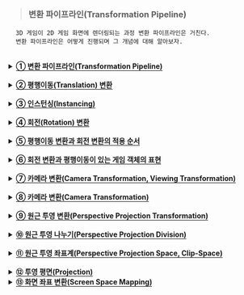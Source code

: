 > ### 변환 파이프라인(Transformation Pipeline)

```
  3D 게임이 2D 게임 화면에 렌더링되는 과정 변환 파이프라인은 거친다.
  변환 파이프라인은 어떻게 진행되며 그 개념에 대해 알아보자.
```

<br>

<details>
  <summary><span style="border-bottom:0.05em solid"><strong>① 변환 파이프라인(Transformation Pipeline)</strong></span></summary>
<br>
     다음 그림과 같은 변환 파이프라인은 3D로 표현된 모델 좌표계의 정점을 입력하면 컴퓨
터 화면에 그릴 수 있도록 2D 화면(픽셀) 좌표로 변환하는 함수(Function)라고 간주할 수 
있다. 
<br>
 <img src="https://user-images.githubusercontent.com/36596037/226642655-d443c756-468a-4856-a6ba-3c70cf480a83.png">
<br>
  변환 파이프라인은 순차적으로 실행되는 4개의 단계(월드 변환(World Transform), 카메
라 변환(Camera Transform), 투영 변환(Projection Transform), 화면 변환(Screen 
Transform))로 구성된다. 4개의 단계 각각을 다음과 같은 함수로 표현할 수 있다.
<pre>
<code>
CVertex WorldTransform(CVertex vtxModel, CObject *pObject);
CVertex CameraTransform(CVertex vtxWorld);
CVertex ProjectionTransform(CVertex vtxCamera);
CVertex ScreenTransform(CVertex vtxProject);
</code>
</pre>
<br>
  함수 WorldTransform()은 모델 좌표계의 정점과 게임 객체를 입력으로 받아 모델 좌표
계의 정점 좌표를 월드 좌표계로 변환한다. 함수 CameraTransform()은 월드 좌표계의 
점을 카메라 좌표계로 변환한다. 카메라 좌표계는 플레이어의 눈(카메라)으로 게임 세상을 
바라볼 때 카메라의 위치와 방향을 기준으로 표현하는 좌표계이다. 현재는 이러한 카메라 
변환을 위하여 가상적인 카메라 객체가 있다고 가정하자. 함수 ProjectionTransform()은 
카메라 좌표계의 점을 투영 좌표계로 변환한다. 투영 좌표계는 카메라의 시야각(FOV: 
Field Of View)과 화면의 종횡비(가로와 세로 길이의 비율)에 따라 보정을 하기 위한 좌표
계이다. 함수 ScreenTransform()은 투영 좌표계의 점을 화면 좌표계로 변환한다. 
  <br>
  간단한 렌더링 과정을 함수로 표현하기 위하여 다음과 같은 자료구조를 사용한다. CVertex 클래스는 정점 또는 3차원 좌표를 표현하고, CPolygon 클래스는 하나의 다각형
을 표현하고, CMesh 클래스는 메쉬(모델)를 표현하고, CObject 클래스는 게임 객체를 표
현한다.
<pre>
<code>
class CVertex
{
  float x; 
  float y; 
  float z;
};
class CPolygon
{
  UINT nVertices;
  CVertex *pVertices;
};
class CMesh
{
  UINT nFaces;
  CPolygon *pFaces;
};
class CObject
{
  CMesh *pMesh;
  ...
}
</code>
</pre>
<br>
  
변환 파이프라인은 다음과 같은 함수 Transform()으로 표현할 수 있다. 이 함수는 렌더
링을 할 게임 객체와 모델 좌표계의 한 정점을 입력으로 받아 화면 좌표계의 픽셀 좌표를 
반환한다

<pre>
<code>
CVertex Transform(CVertex vtxModel, CObject *pObject) 
{
  CVertex vtxWorld = WorldTransform(vtxModel, pObject);
  CVertex vtxCamera = CameraTransform(vtxWorld);
  CVertex vtxProject = ProjectionTransform(vtxCamera);
  CVertex vtxScreen = ScreenTransform(vtxProject);
  return(vtxScreen);
}
</code>
</pre>
<br>

  렌더링은 게임 세상의 모든 게임 객체들을 그리는 것이라고 할 수 있으므로 렌더링을 다
음과 같은 함수 RenderObjects()로 표현할 수 있다. 함수 Draw()는 게임 객체의 메쉬를 
구성하는 모든 다각형에 대하여 다각형의 정점들을 픽셀 좌표로 변환하고 와인딩 순서대로 
선분으로 이어서 그리는 함수이다. Draw2DLine()는 화면의 두 픽셀을 하나의 선분으로 그
리는 함수이며 윈도우 API에서 LineTo(...)와 MoveTo(...)를 사용하여 작성할 수 있다. 
 <pre>
<code>
int gnObjects; //게임 객체의 개수
CObject *gpObjects; //게임 객체들의 배열
CCamera *gpCamera; //카메라 객체
void RenderObjects() 
{ 
  for (int i = 0; i < gnObjects; i++) Draw(&gpObjects[i]);
} 
void Draw(CObject *pObject) 
{ 
  CVertex vtxPrevious;
  for (int i = 0; i < pObject->pMesh->nFaces; i++) 
  { 
    CPolygon *pPolygon = &pObject->pMesh->pFaces[i]; 
    for (int j = 0; j < pPolygon->nVertices; j++) 
    { 
      CVertex v = Transform(pPolygon->pVertices[j], pObject);
      if (j != 0) Draw2DLine(vtxPrevious.x, vtxPrevious.y, v.x, v.y);
      vtxPrevious = v;
    }
  }
} 
void Draw2DLine(float x0, float y0, float x, float y)
{
  HDC hDC = GetDC(...);
  ::MoveToEx(hDC, (long)x0, (long)y0, NULL);
  ::LineTo(hDC, (long)x, (long)y);
  ::ReleaseDC(...);
}
</code>
</pre>
<br>
  
</details>
<br>

<details>
  <summary><span style="border-bottom:0.05em solid"><strong>② 평행이동(Translation) 변환</strong></span></summary>
<br>
     직교 좌표계에서 평행이동 변환은 점을 좌표축에 평행하게 이동하는 변환이다. 3차원 직
교 좌표계의 점 (x, y, z)를 x축으로 a 만큼, y축으로 b 만큼, z축으로 c 만큼 평행이동한 
점은 (x+a, y+b, z+c) 가 된다. 3차원 직교 좌표계의 평행이동 변환 T는 다음과 같이 표현
할 수 있다.
<pre>
<code>
T: (x, y, z) → (x+a, y+b, z+c)
</code>
</pre>
<br>

  모델 좌표계의 원점과 월드 좌표계의 원점이 같고 두 좌표계의 좌표축의 방향이 같다고 
가정하자(실제로 두 원점이 같지 않아도 상관없다). 월드 좌표계는 게임 객체의 위치와 방
향을 표현하기 위하여 사용하는데 게임 객체의 회전이 없다고 가정하면, 월드 좌표는 게임 
객체의 위치만을 표현하는 것이고, 모델 좌표계의 점 (x, y, z)는 월드 좌표계에서도 (x, y, 
z)가 된다. 게임 객체의 위치는 게임 객체(모델)의 중심이 월드 좌표계의 어떤 점에 대응되
는 가를 표현하는 것이다. 특별한 이유가 없다면 모델의 중심 즉, 모델 좌표계의 원점은 
(0, 0, 0)이라고 가정할 수 있다. 월드 좌표계의 원점도 (0, 0, 0)이라고 가정하자.
<br>
  월드 좌표계에서 게임 객체의 위치가 (a, b, c)이라고 가정하자. 점 (a, b, c)는 월드 좌
표계의 원점 (0, 0, 0)을 x축으로 a 만큼, y축으로 b 만큼, z축으로 c 만큼 평행이동한 결
과와 같다. 그러면 모델 좌표계의 원점 (0, 0, 0)도 같은 평행이동을 하게 된다. 모델의 모
든 정점들에 대하여 같은 평행이동을 적용하면 월드 좌표계로 표현된 정점들을 구할 수 있
다. 
  <br>
  정리하면, 게임 객체의 위치가 (a, b, c)일 때 모델의 모든 정점들에 대하여 (a, b, c) 만
큼의 평행이동을 적용하여 월드 좌표계의 모델 좌표를 얻을 수 있다는 것이다. 즉, 월드 
좌표계로 표현된 게임 객체의 위치가 모델 좌표계의 원점이 이동한 위치가 되며, 그리고 
게임 객체의 위치가 모델의 각 정점들에 대한 평행이동의 양을 의미한다. 
<br>
  
다음 그림은 게임 객체의 위치가 (1, 3, 3)일 때 평행이동 변환에 의해 모델 좌표계의 원
점이 월드 좌표계 (1, 3, 3)이 되고, 모델 좌표계의 (2, -2, -2)가 월드 좌표계 (3, 1, 1)이 
되는 것을 보이고 있다.
<br>
   <img src="https://user-images.githubusercontent.com/36596037/226646900-e773c262-8160-4207-9866-ee9696c8acbe.png">
<br>
</details>
<br>
  
<details>
  <summary><span style="border-bottom:0.05em solid"><strong>③ 인스턴싱(Instancing)</strong></span></summary>
<br>
    직여러 게임 객체들이 같은 외관(겉모양)을 가지면 각 게임 객체가 모델을 따로 가질 필요
가 없이 하나의 모델을 서로 공유하면 된다. 모델의 정보는 렌더링 과정에서 바뀌지 않음
에 유의하라. 이렇게 같은 외관을 갖는 게임 객체들이 하나의 모델을 공유하게 표현하고 
렌더링하는 것을 인스턴싱이라고 한다.
<br>

  평행이동 변환만을 고려할 때 인스턴싱을 위해 게임 객체를 C++ 프로그래밍 언어로 다
음과 같이 표현할 수 있다. 렌더링을 위하여 게임 객체가 필수적으로 가져야 하는 정보는 
위치(월드 좌표계)와 메쉬(모델)에 대한 포인터이다. xPosition, yPosition, zPosition는 게
임 객체의 위치가 원점에서 x-축, y-축, z-축 방향으로의 평행이동할 양을 나타내고, pMesh는 게임 객체의 외관을 나타내는 메쉬에 대한 포인터이다. 
<pre>
<code>
class CObject
{
  public:
    CMesh *pMesh;
    float xPosition;
    float yPosition;
    float zPosition;
};
</code>
</pre>
<br>
  <img src="https://user-images.githubusercontent.com/36596037/226647461-23725114-605b-473c-bc35-98e44b6f8b25.png">
<br>
  평행이동 변환만을 고려할 때 변환 파이프라인의 함수 WorldTransform()은 다음과 같
이 표현할 수 있다.
  <br>
  <pre>
<code>
CVertex WorldTransform(CVertex vtxModel, CObject *pObject) 
{
  CVertex vtxWorld;
  vtxWorld.x = vtxModel.x + pObject->xPosition;
  vtxWorld.y = vtxModel.y + pObject->yPosition;
  vtxWorld.z = vtxModel.z + pObject->zPosition; 
  return(vtxWorld);
}
</code>
</pre>
<br>
</details>
<br>
  
<details>
  <summary><span style="border-bottom:0.05em solid"><strong>④ 회전(Rotation) 변환</strong></span></summary>
<br>
다음 그림은 2차원 평면에서 원점을 중심으로 점 (x1, y1)을 θ만큼 반시계방향으로 회전
한 결과가 점 (x2, y2)임을 나타내고 있다. 점 (x2, y2)를 (x1, y1)과 로 표현해보자.
<br>
    <img src="https://user-images.githubusercontent.com/36596037/226649013-57f787a1-8f8f-4409-9aa2-3b8275fdfdd4.png">
<br>
  2차원 평면에서 반지름이 인 원주 위의 점 (x1, y1)는 다음과 같이 표현할 수 있다.
 <br>
  <img src="https://user-images.githubusercontent.com/36596037/226649020-e15c4bb5-b9fd-449f-8454-edf986cfd42a.png">
  <br>
점 (x2, y2)를 (x1, y1)과 θ로 표현하면 다음과 같다. 
 <br>
  <img src="https://user-images.githubusercontent.com/36596037/226649020-e15c4bb5-b9fd-449f-8454-edf986cfd42a.png">
<br>
   <img src="https://user-images.githubusercontent.com/36596037/226649021-0686dc1b-984b-4b24-9859-313b0301ef9b.png">
<br>
이것에 대한 증명은 다음 그림을 참고하라. 증명 과정을 이해할 필요는 없다. 또한 그 
결과를 외울 필요도 없다. 단지 “2차원 좌표계에서 어떤 점을 원점을 중심으로 회전을 할 
때 그 회전의 결과를 수학적으로 구할 수 있다”라는 정도만 기억하도록 하자

<br>
<img src="https://user-images.githubusercontent.com/36596037/226651321-b1e186dc-004e-474f-9ec0-224242c1a65a.png">
<br>
  이제 3차원 좌표계(왼손 좌표계)에서 z-축을 중심으로 회전하는 경우를 생각해보자. 위의 
그림에서 파란색 원은 z-축에 해당한다. 그리고 2차원 좌표계의 점 (x1, t1)과 (x2, y2)는 3
차원 좌표계의 점 (x1, y1, 0)과 (x2, y2, 0)이라고 생각할 수 있다. 3차원 좌표계(왼손 좌표계)
에서 z-축을 중심으로 회전하는 것은 2차원 좌표계의 원점을 중심으로 회전하는 것과 같다. 
  그리고 3차원 좌표계에서 임의의 점 (x1, y1, z)를 z-축을 중심으로 회전하면 (x2, y2, z)가 된다. 
  왜냐하면 z-축을 중심으로 회전하면 z-좌표는 변하지 않기 때문이다.
 3차원 좌표계(왼손 좌표계)에서 점 (x1, y1, z)를 z-축을 중심으로 θ만큼 회전한 결과 (x2, y2, z)는 다음과 같이 표현할 수 있다.
<br>
  <img src="https://user-images.githubusercontent.com/36596037/226651418-d581646b-a4fe-47ed-9584-3536ff66dd58.png">
<br>
  3차원 좌표계에서 좌표축을 중심으로 회전할 때 회전의 방향은 회전축의 +방향의 점에
서 원점을 바라볼 때를 기준으로 한다. 시계방향의 회전을 양(+)의 회전, 그리고 반시계방
향의 회전을 음(-)의 회전 방향으로 정한다. 그러면 2차원 좌표계에서 원점을 중심으로 반
시계방향으로 회전하는 것을 양(+)의 회전으로 표현하는 것과 회전의 방향이 일치하게 된
다. 
<br>
<br>
  이제 3차원 좌표계(왼손 좌표계)에서 x-축을 중심으로 회전하는 경우를 생각해보자. 위
의 그림에서 파란색 원을 x-축이라고 가정하면 빨간색 x는 y-축에 해당하고, 초록색 y는 
z-축에 해당한다(다음 그림 참조). 3차원 좌표계의 점 (x, y1, z1)과 (x, y2, z2)는 2차원 좌표
계의 점 (y1, z1)과 (y2, z2)에 대응된다.
<br>
  <img src="https://user-images.githubusercontent.com/36596037/226652112-b49ac4d9-9578-45bb-be09-57e680195448.png">
<br>
   3차원 좌표계(왼손 좌표계)에서 점 (x, y1, z1)를 x-축을 중심으로 θ만큼 회전하면 x-좌표
는 변하지 않기 때문에 회전의 결과 (x, y2, z2)는 다음과 같이 표현할 수 있다.
<br>
  <img src="https://user-images.githubusercontent.com/36596037/226652116-9d3e86c3-6248-47dc-a0ee-3e99d5b9d407.png">
<br>
  같은 방법으로 3차원 좌표계(왼손 좌표계)에서 점 (x1, y, z1)를 y-축을 중심으로 θ만큼 
회전하면 y-좌표는 변하지 않기 때문에 회전의 결과 (x2, y, z2)는 다음과 같이 표현할 수 
있다. 
<br>
  <img src="https://user-images.githubusercontent.com/36596037/226652120-cc6c9e98-ac55-40a0-a3c0-d21ff00317f6.png">
<br>
  정리하면, 3차원 좌표계(왼손 좌표계)에서 점(x1, y1, z1)를 어떤 좌표축을 중심으로 θ만
큼 회전하면 좌표축에 해당하는 좌표는 바뀌지 않으며, 나머지 좌표를 2차원 좌표계에서 
원점을 중심으로 회전하는 방법으로 회전의 결과를 구하는 것과 같다는 것이다. 즉, 3차원 
좌표계(왼손 좌표계)에서 좌표축을 중심으로 회전하는 것은 2차원 좌표계에서 원점을 중심
으로 회전하는 것과 같다.
<br>
</details>
<br>
  
  <details>
  <summary><span style="border-bottom:0.05em solid"><strong>⑤ 평행이동 변환과 회전 변환의 적용 순서</strong></span></summary>
<br>
 회전 변환은 기본적으로 좌표계의 원점 또는 원점을 지나는 좌표축을 기준으로 하는 것
으로 가정한다. 평행이동 변환과 회전 변환이 같이 적용될 때 변환을 하는 순서가 중요하
다. 평행이동 변환을 먼저 하고 회전 변환을 나중에 하는 결과와 회전 변환을 먼저 하고 
평행이동 변환을 나중에 하는 결과는 다르다. 
<br>
<br>
다음 그림은 직육면체를 y-축 방향으로 2만큼 평행이동하는 변환과 z-축을 중심으로 
45° 회전하는 변환을 같이 적용할 때 변환의 적용 순서에 따라 변환의 최종 결과가 다르다
는 것을 보여준다. 왼쪽 그림은 직육면체를 y-축 방향으로 2만큼 평행이동을 먼저하고 그 
결과를 z-축을 중심으로 45° 회전하는 것을 나타낸다. 오른쪽 그림은 직육면체를 먼저 z축을 중심으로 45° 회전하고 그 결과를 y-축 방향으로 2만큼 평행이동하는 것을 나타낸다. 즉, 평행이동 변환과 회전 변환이 같이 적용될 때 변환을 하는 순서가 중요함을 보이고 있
다. 왼쪽 그림에서 직육면체를 z-축을 중심으로 45° 회전할 때 회전의 중심이 객체(메쉬)의 
중심이 아니라 좌표계(월드 좌표계)의 원점을 지나는 z-축이다. 오른쪽 그림에서 직육면체
를 z-축을 중심으로 45° 회전할 때 회전의 중심이 객체(메쉬)의 중심이 좌표계(월드 좌표
계)의 원점을 지나는 z-축과 일치한다. 
<br>
<br>
    왼쪽 그림에서와 같이 평행이동을 먼저하고 회전을 나중에 하면 회전은 좌표계의 원점을 
기준으로 회전(공전)하게 된다. 오른쪽 그림에서와 같이 회전을 먼저하고 평행이동을 나중
에 하면 회전은 객체(메쉬)의 원점을 기준으로 회전(자전)하게 된다.
<br>
 <img src="https://user-images.githubusercontent.com/36596037/226653543-d4697d1f-e8f3-499a-9cca-d0a84c50025a.png">
<br>
일반적으로 특별한 상황이 아니면 모든 객체의 회전은 자전(객체의 중심을 기준으로 회
전)하는 것으로 가정한다.
<br>
 태양계에서 태양, 지구, 달은 자전을 하면서 공전을 한다. 달이 자전을 하면서 지구 주위
를 공전을 하고, 지구는 자전을 하면서 태양 주위를 공전을 한다. 태양, 지구, 달의 움직임
을 회전과 평행이동으로 표현할 수 있는가? 
<br>
</details>
<br>
  
  <details>
  <summary><span style="border-bottom:0.05em solid"><strong>⑥ 회전 변환과 평행이동이 있는 게임 객체의 표현</strong></span></summary>
<br>
 일반적으로 게임 객체는 평행이동과 회전을 모두 할 수 있다. 평행이동을 하면 게임 객
체의 위치가 변하고, 회전을 하면 게임 객체의 방향이 변한다. 게임 객체는 월드 좌표계에
서의 위치와 방향을 표현할 수 있어야 한다. 회전 변환과 평행이동 변환을 모두 할 수 있
는 게임 객체를 C++ 프로그래밍 언어로 다음과 같이 표현할 수 있다
<br>
  <pre>
<code>
class CObject
{
  public:
    CMesh *pMesh; 
    float xPosition;
    float yPosition;
    float zPosition;
    float xRotation;
    float yRotation;
    float zRotation;
};
</code>
</pre>
<br>
    <img src="https://user-images.githubusercontent.com/36596037/226654238-20c6a35c-52c4-4586-b31f-0b566749b3a7.png">
<br>
xRotation, yRotation, zRotation는 x-축, y-축, z-축을 중심으로 회전하는 양을 나타
낸다. x-축, y-축, z-축을 중심으로 회전하는 양을 피치(Pitch), 요(Yaw), 롤(Roll)이라고 
한다.
<br>
<pre>
<code>
CVertex WorldTransform(CVertex vtxModel, CObject *pObject)
{ 
  float fPitch = pObject->xRotation;
  float fYaw = pObject->yRotation;
  float fRoll = pObject->zRotation;
  CVertex vtxWorld = vtxModel, vtxRotated;

  if (fPitch) {
    vtxRotated.y = vtxWorld.y * cos(fPitch) - vtxWorld.z * sin(fPitch);
    vtxRotated.z = vtxWorld.y * sin(fPitch) + vtxWorld.z * cos(fPitch);
    vtxWorld = vtxRotated;
    }
 if (fYaw) {
    vtxRotated.x = vtxWorld.x * cos(fYaw) + vtxWorld.z * sin(fYaw);
    vtxRotated.z = -vtxWorld.x * sin(fYaw) + vtxWorld.z * cos(fYaw);
    vtxWorld = vtxRotated;
    }
 if (fRoll) {
    vtxRotated.x = vtxWorld.x * cos(fRoll) - vtxWorld.y * sin(fRoll);
    vtxRotated.y = vtxWorld.x * sin(fRoll) + vtxWorld.y * cos(fRoll);
    vtxWorld = vtxRotated;
    }
  vtxWorld.x += pObject->xPosition;
  vtxWorld.y += pObject->yPosition;
  vtxWorld.z += pObject->zPosition; 
  return(vtxWorld);
}
</code>
</pre>
<br>
  
</details>
<br>

  <details>
  <summary><span style="border-bottom:0.05em solid"><strong>⑦ 카메라 변환(Camera Transformation, Viewing Transformation)</strong></span></summary>
<br>
 ■ 가상 카메라(Virtual Camera)
<br>
  게임 세계를 렌더링하기 위해서는 게임 세계를 보기 위한 가상의 카메라(객체)가 필
요하다. 실세계에서 사람이 카메라 또는 눈을 통해 세상의 일부를 볼 수 있는 것처럼, 게임 플레이어는 이 가상 카메라를 통해 게임 세계의 일부를 볼 수 있다. 3차원 공간의 
게임 객체들은 가상 카메라의 2차원 평면으로 투영되고 이 투영된 2차원 평면의 장면
이 화면에 그려져야 한다. 그러므로 게임 플레이어가 현재 보고 있는 장면은 가상 카메
라에 나타나는 장면이다. 일반적으로 이 가상 카메라는 플레이어 캐릭터에 부착되어 있
다. 1인칭 게임의 경우 플레이어 캐릭터의 눈이 카메라에 해당한다. 카메라에 보이는 
게임 객체들만 화면에 최종적으로 그려지게 된다(앞으로 가상 카메라를 카메라로 표기
함). 
<br>
  카메라가 가져야 하는 일반적인 정보는 다음과 같다. 
  <ul>
    <li>카메라의 위치(Position) : 월드 좌표계에서 카메라가 어디에 있는 가를 표현</li>
    <li>카메라의 방향(Viewing Direction) : 월드 좌표계에서 카메라가 바라보는 방향(카메라의 회전)을 표현</li>
    <li>카메라의 화각(FOV(Field Of View)) : 카메라가 바라보는 시야 각도(범위)를 표현</li>
  </ul>
  
<img src="(https://user-images.githubusercontent.com/36596037/226655969-5f3023fd-fb30-4c4c-a13c-10c033e536dc.png">
<br>
<br>
 ■ 카메라 좌표계(View Space, Camera Space)
 <br>
3차원 게임에서 카메라가 이동을 하면 위치가 변하게 된다. 게임 세계에서 카메라가 
현재 어느 위치에 있는 가는 월드 좌표계로 표현되어야 한다. 카메라가 회전을 하면 카
메라가 바라보는 방향이 달라진다. 카메라가 바라보는 방향은 왼손 좌표계에서 z-축 방
향이다. 일반적으로 카메라의 회전은 카메라의 중심을 기준으로 이루어져야 한다(자전). 
카메라 좌표계는 카메라의 중심 위치(월드 좌표계)를 원점으로 하며 회전에 따라 달라
진 방향을 좌표축으로 표현되는 좌표계이다. 게임 세계를 카메라를 중심으로 한 상대적
인 좌표계로 표현하는 변환이 카메라 변환이다.
<br>
<img src="https://user-images.githubusercontent.com/36596037/226656793-368f9803-6164-4475-900f-94cb252d5def.png">
<br>
다음은 간단한 카메라를 표현하고 있다. (xPosition, yPosition, zPosition)는 월드 좌표
계에서 가상 카메라의 위치, 즉, 가상 카메라가 게임 세계의 어디에 위치하는 가를 나타낸
다. (xRotation, yRotation, zRotation)는 가상 카메라의 방향을 나타낸다.
<br>
<pre>
<code>
class CCamera
{
  public:
    float xPosition; //카메라의 위치(월드 좌표계) float yPosition;
    float zPosition;
    float xRotation; //카메라의 방향(회전 각도)
    float yRotation; 
    float zRotation; 
    float fovAngle; //카메라의 화각
}
</code>
</pre>
<br>
<br>
<br>
  
</details>
<br>
  
<details>
<summary><span style="border-bottom:0.05em solid"><strong>⑧ 카메라 변환(Camera Transformation)</strong></span></summary>
<br>
 ■ 가상 카메라(Virtual Camera)
<br>
  카메라를 이동하고 회전할 때 주의할 점은 카메라의 움직임과 화면상의 게임 객체의 움
직임은 방향이 서로 반대라는 것이다. 예를 들어, 카메라를 앞으로 움직이면, 화면상에서 
게임 세계가 전체적으로 카메라의 이동 방향과 반대로(카메라에 가까워지는 방향으로) 이동
하는 것처럼 보이게 된다. 이것은 카메라를 움직이지 않고 게임 세계의 게임 객체들을 카
메라 이동 방향과 반대 방향으로 이동하는 것과 화면상의 결과와 같다. 또한, 카메라를 왼
쪽으로 이동하면 화면상에서 게임 세계는 오른쪽으로 이동하게 된다. 카메라를 회전하는 
경우도 화면상에서 게임 세계는 반대 방향으로 회전을 한다
<br>
<br>
  카메라 변환은 월드 좌표계로 표현된 점을 카메라 좌표계로 변환하는 것이다. 카메라를 
회전하고 이동하기 전에, 카메라가 월드 좌표계의 원점에 위치하고, 카메라(객체) 지역 좌
표계의 x-축, y-축, z-축의 방향이 월드 좌표계의 x-축, y-축, z-축과 각각 일치한다고 가
정하자. 카메라를 y-축을 중심으로 시계 방향으로 90° 회전(자전)하였고, 평행이동에 의해 
카메라의 위치가 (4, 0, 2)가 되었다. 그리고 (8, 0, 3)의 위치에 게임 객체(직육면체)가 있
다. 다음 그림은 이 상황을 나타내고 있다. 이때 카메라는 직육면체의 오른쪽 부분을 보게
된다.
<br>
   <img src="https://user-images.githubusercontent.com/36596037/226656800-9c342423-cc8b-4558-944d-9932a9cd5c1a.png">
<br>
 위의 그림과 같은 위치와 방향을 가진 카메라에 대한 카메라 변환 과정을 생각해보자. 카메라 변환은 월드 좌표계로 표현된 점들의 좌표를 카메라의 중심과 방향을 사용하여 상
대적으로 표현하는 과정이다. 다르게 말하면 게임 세계가 월드 좌표계의 기준(월드 좌표계
의 원점과 축 방향)이 아니라 카메라를 기준으로 표현되어야 한다는 것이다(카메라가 게임 
세계를 표현하는 중심이다 또는 카메라가 세상의 중심이다). 월드 좌표계의 점을 카메라의 
위치와 방향에 따라 직접 변환하지 않고, 카메라가 원래 세상의 기준(월드 좌표계의 원점
과 축 방향)이 되도록 변환하도록 하자. “게임 객체 또는 카메라가 이동하고 회전을 하더
라도 월드 좌표계의 기준은 불변이다”라는 것에 주의하라. 
<br>
<br>
다음 그림은 카메라를 월드 좌표계의 원점으로 이동하는 변환을 월드 좌표계로 표현된 
정점에 대해서도 같게 적용한 것을 나타낸다. 카메라의 위치가 (4, 0, 2)이므로 카메라를 
월드 좌표계의 원점으로 이동하려면 x-축으로 –4, z-축으로 –2 만큼 평행이동을 한다. 게
임 객체(직육면체)의 위치 (8, 0, 3)에 같은 평행이동을 적용하면 위치가 (4, 0, 1)이 된다. (4, 0, 1)은 카메라의 위치를 기준으로 직육면체가 상대적으로 떨어져 있는 위치가 된다. 이제 카메라는 변하지 않는 월드 좌표계의 기준(원점)에 있게 되었다. 
<br>
<img src="https://user-images.githubusercontent.com/36596037/226656801-c87418bf-b235-4e85-8001-8bb7f9cf8d40.png">
<br>
카메라를 y-축을 중심으로 회전을 했기 때문에 위의 그림에서 카메라가 바라보는 방향
(z-축)은 월드 좌표계의 x-축이다. 카메라의 방향(z-축)을 변하지 않는 월드 좌표계의 z-축
과 일치시키도록 하자
<br>
<br>
  다음 그림은 카메라를 y-축을 중심으로 반시계 방향으로 90° 회전하고, 이 회전 변환을 
게임 객체(직육면체)의 위치 (4, 0, 1)에도 적용한 것을 나타내고 있다. 3차원 좌표계(왼손 
좌표계)에서 점 (4, 0, 1)을 y-축을 중심으로 -90° 회전한 결과는 다음과 같이 표현할 수 
있다(sin(-90) = -1, cos(-90) = 0)
<br>
  <img src="https://user-images.githubusercontent.com/36596037/226656806-eced6f64-875b-44e5-bf83-d09edcb16570.png">
<br>
  이제 월드 좌표계의 원점과 카메라 좌표계의 원점이 일치하고 좌표축의 방향도 서로 같
아졌다. 월드 좌표계에서 중심 좌표가 (8, 0, 3)인 게임 객체(직육면체)가 카메라 좌표계로 
변환되었고 그 중심 좌표는 (-1, 0, 4)가 된다는 것을 보여주고 있다. 이때 카메라는 직육
면체의 오른쪽 부분을 보게 되며, 카메라가 보는 이미지는 카메라 변환을 수행하기 전의 
카메라 위치에서 보는 이미지와 완벽히 같게 된다. 그러나 월드 좌표계로 표현된 점이 카
메라 좌표계로 표현되었다.
<br>
<br>
  카메라 변환은 다음과 같이 정리할 수 있다.
  <ol>
    <li>카메라를 월드 좌표계의 원점으로 옮기는 평행이동 변환을 월드 좌표계로 표현된 점들
에 적용한다. 카메라를 월드 좌표계의 원점으로 옮기는 평행이동 변환은 카메라를 카메
라의 위치로 이동한 평행이동 변환의 반대 방향으로 이동하는 것이다(월드 좌표계의 점
에서 카메라의 위치를 빼면 된다).</li>
    <li>카메라 좌표계의 축이 월드 좌표계의 축과 일치하도록 카메라를 회전하는 변환을 월드 
좌표계로 표현된 점들에 적용한다. 카메라 좌표계의 축이 월드 좌표계의 축과 일치하도
록 회전하는 변환은 카메라를 회전한 방향과 반대 방향으로 회전하는 것이다(회전 방향
이 반대인 회전은 회전 각도의 부호를 반대로 회전하는 것이다). </li>
  </ol>
<br>
<br>
다음은 카메라 변환을 하는 함수 CameraTransform()를 구현한 예이다.
<br>
<pre>
<code>
CVertex CameraTransform(CVertex vtxWorld)
{ 
  CVertex vtxCamera, vtxRotated;
  vtxCamera.x = vtxWorld.x - gpCamera->xPosition;
  vtxCamera.y = vtxWorld.y - gpCamera->yPosition;
  vtxCamera.z = vtxWorld.z – gpCamera->zPosition; 
 
  float fPitch = DegreeToRadian(-gpCamera->xRotation);
  float fYaw = DegreeToRadian(-gpCamera->yRotation);
  float fRoll = DegreeToRadian(-gpCamera->zRotation); 
  if (fPitch) {
    vtxRotated.y = vtxCamera.y * cos(fPitch) - vtxCamera.z * sin(fPitch);
    vtxRotated.z = vtxCamera.y * sin(fPitch) + vtxCamera.z * cos(fPitch);
    vtxCamera = vtxRotated;
    }
  if (fYaw) {
    vtxRotated.x = vtxCamera.x * cos(fYaw) + vtxCamera.z * sin(fYaw);
    vtxRotated.z = -vtxCamera.x * sin(fYaw) + vtxCamera.z * cos(fYaw);
    vtxCamera = vtxRotated;
    }
   if (fRoll) {
     vtxRotated.x = vtxCamera.x * cos(fRoll) - vtxCamera.y * sin(fRoll);
    vtxRotated.y = vtxCamera.x * sin(fRoll) + vtxCamera.y * cos(fRoll);
    vtxCamera = vtxRotated;
    }
  return(vtxCamera);
}
</code>
</pre>
<br>

</details>
<br>
 
<details>
  <summary><span style="border-bottom:0.05em solid"><strong>⑨ 원근 투영 변환(Perspective Projection Transformation)</strong></span></summary>
<br>
     모델 좌표계의 정점(3차원)이 카메라 변환까지의 과정을 거치면 여전히 3차원 카메라 좌
표가 된다. 이러한 3차원 점을 화면(2차원)에 그리려면 3차원 점(좌표)을 2차원 점(좌표)으
로 변환해야 한다. 이러한 변환의 가장 쉬운 예는 그림자이다. 다음 그림에서 벽면은 2차
원으로 가정할 수 있다. 3차원 물체(객체)들에 조명(빛)을 비추면 벽에 물체들의 그림자가 
그려진다. 이 그림자들은 원래 3차원인 물체들이 2차원으로 변환된 것이다. 이렇게 3차원 
점(좌표)을 2차원 점(좌표)으로 변환하는 과정을 투영(Projection)이라고 한다. 벽에 그려진 
그림자들을 보면 물체의 형태와 크기를 잘 반영하고 있다. 또한 동일한 물체가 조명에 가
까이 있을 때와 멀리 있을 때의 그림자 크기는 달라진다. 
<br>
<img src="https://user-images.githubusercontent.com/36596037/226663544-30a5f45a-4302-4586-bddd-7a107ab7c24f.png">
<br>
  카메라를 통하여 3차원 게임 객체들을 2차원 화면에 렌더링하는 것은 현실 세계에서 휴
대폰 카메라로 사진을 찍는 것과 유사하다. 현실 세계에서 사진을 찍는 과정도 투영의 과
정이 포함되어 있다. 실세계 물체들의 표면에서 반사된 빛이 카메라 렌즈를 통과하면 그 
빛을 2차원 필름 또는 센서에 기록하는 것이 사진을 찍는 것이다. 게임 세계의 카메라도 
현실 세계의 카메라와 유사하다. 게임 세계의 3차원 게임 객체들을 카메라의 화면에 투영
하는 것은 그림자가 그려지는 것과 유사하지만 그림자를 컬러(색상)로 그려야 하고 3차원 
세상을 느낄 수 있도록 그려야한다는 것이 다른 점이라 할 수 있다. 
<br>
<br>
  결국 3차원 게임 객체들을 2차원 화면에 렌더링하였을 때, 화면에 그려진 그림(사진)을 
보고 입체감 또는 거리감을 느낄 수 있도록 그려야 한다. 화가는 현실 세계를 보고 그림을 
그릴 때 원근법을 사용하여 원근감(Perspective)을 표현한다. 원근감이란 카메라에서 멀리 
떨어져 있는 객체는 작게 그려지고, 카메라에 가까운 객체는 크게 그려지는 것을 의미한
다. 또한 아주 멀리 떨어져 있는 객체는 카메라 중심선 근처로 몰려서 위치하게 된다(소멸
점: Vanishing point).
<br>
  <img src="https://user-images.githubusercontent.com/36596037/226663686-ede1002e-480a-42fa-a1b4-ae036cef02eb.png">
<br> 
</details>
<br>
  
<details>
  <summary><span style="border-bottom:0.05em solid"><strong>⑩ 원근 투영 나누기(Perspective Projection Division)</strong></span></summary>
<br>
     모델 좌표계의 임의의 한 정점이 카메라 변환을 거쳐서 3차원 좌표계의 점 (x, y, z)가 
되었다고 가정하자. 점 (x, y, z)는 카메라 좌표계로 표현된 것이다. 점 (x, y, z)의 z 값으
로 x, y, z를 모두 나누어 보자. 그러면 점 (x, y, z)는 (x/z, y/z, 1)이 된다. 이렇게 카메
라 좌표계로 표현된 점의 x, y, z 좌표를 z 값으로 나누는 것을 원근 투영 나누기라고 한
다. 원근 투영 나누기를 하면 모든 점의 z 좌표가 1이 된다. 모든 점의 z 좌표가 1이 되면 
좌표의 표현에서 1을 빼도 될 것이다. 그러면 3차원 좌표계의 점 (x, y, z)가 2차원 좌표계
의 점 (x/z, y/z)으로 변환된다. 원근 투영 나누기를 하는 것은 3차원 좌표계의 점을 2차
원 좌표계의 점으로 변환하는 것이다.
<br>
<br>
   카메라 좌표계에서 임의의 점 (x, y, z)에 대하여 생각을 해보자. 이 점이 카메라에 가깝
다면 z 좌표가 작고 카메라에서 멀다면 z 좌표가 클 것이다. 이 점에 대한 원근 투영의 결
과 (x/z, y/z)에서 z값이 크다면 x/z 또는 y/z는 작아지고, z값이 작다면 x/z 또는 y/z는 
커질 것이다. x 좌표와 y 좌표가 같은 두개의 점 (x0, y0, z0)와 (x0, y0, z1)에 대한 원근 
투영의 결과는 (x0/z0, y0/z0)와 (x0/z1, y0/z1)이다. 점 (x0, y0, z0)가 (x0, y0, z1) 보다 카메
라에 가까이 있다면 (z0 ≤ z1)이다. (z0 ≤ z1)이면 (x0/z0 ≥ x0/z1)이고 (y0/z0 ≥ y0/z1)이
다. 이것은 카메라에서 멀리 있는 객체가 가까이 있는 객체보다 더 작게 투영이 된다는 것
을 나타낸다. 3차원 좌표계의 점을 2차원 좌표계의 점으로 변환할 때 원근 투영 나누기를 
하면 원근법을 적용하는 것이다. 
<br>
</details>
<br>
  
<details>
  <summary><span style="border-bottom:0.05em solid"><strong>⑪ 원근 투영 좌표계(Perspective Projection Space, Clip-Space)</strong></span></summary>
<br>
     카메라의 시야각(FOV)은 카메라 좌표계의 z-축을 기준으로 왼쪽(-x 축 방향), 오른쪽(+x 
축 방향), 위쪽(+y 축 방향), 아래쪽(-y 축 방향)으로 볼 수 있는 각도이다. 카메라가 볼 수 
있는 영역은 다음의 그림과 같이 사각뿔 형태이다. 게임 세계의 게임 객체들이 이 사각뿔 
영역에 완전히 포함되거나 일부라도 포함되면 카메라에 보일 것이다. 카메라의 뒤쪽에 있
는 게임 객체들은 당연히 카메라에 보이지 않는다. 이때 카메라 좌표계에서 이 게임 객체
들의 z-좌표가 음수일 것이다
<br>
  <img src="https://user-images.githubusercontent.com/36596037/226664036-ad455815-4a60-4608-9f03-e0ee2b16ac54.png">
<br>
   카메라에 보이는 게임 세계의 게임 객체들은 카메라의 2차원 사각형 영역으로 원근 투영
될 것이다(실세계의 사진기 또는 디지털 카메라를 생각해보라). 이 사각형의 중심은 카메라
의 중심(카메라 좌표계의 원점)이 되고, 사각형의 오른쪽은 카메라 좌표계의 +(x-축)이 되
고, 사각형의 위쪽은 카메라 좌표계의 +(y-축)이 된다. 이 사각형은 투영 사각형
(Projection rectangle)이라고 한다. 
<br>
  <img src="https://user-images.githubusercontent.com/36596037/226664334-7350aa06-f940-4918-83e6-d285fec03023.png">
<br>
  다음 그림은 카메라의 투영 사각형으로 원근 투영되는 공간(사각뿔)의 오른쪽 삼각형에 
있는 점들은 투영 사각형의 오른쪽 선분으로 투영됨을 보여준다. 사각뿔의 위쪽 삼각형에 
있는 점들은 투영 사각형의 위쪽 선분으로 투영됨을 보여준다. 
<br>
  <img src="https://user-images.githubusercontent.com/36596037/226664096-f0727368-5d24-4e82-a46b-98ea867e7772.png">
<br>
  카메라의 시야각이 90°라고 가정해 보자. 시야각이 90°이면, 다음 왼쪽 그림과 같이 카메
라 좌표계의 z-축을 기준으로 왼쪽으로 45°, 그리고 오른쪽으로 45°의 영역을 볼 수 있다.
이 그림은 카메라가 볼 수 있는 영역을 +y 축에서 내려다보는 것을 나타낸다.
<br>
  <img src="https://user-images.githubusercontent.com/36596037/226664149-b6b014c6-b874-4779-980b-2cf395b6c049.png">
<br>
  시야각이 90°이면, 위의 오른쪽 그림과 같이 위쪽과 아래쪽으로 45°씩의 영역을 볼 수 
있다. 이 그림은 카메라가 볼 수 있는 영역을 +x 축에서 보는 것을 나타낸다.
<br>
<br>
  다음의 그림은 시야각이 90°일 때, +x 축에서 카메라가 볼 수 있는 영역의 일부를 나타
낸 것이다. 카메라의 투영 사각형으로 투영되는 사각뿔의 위쪽 삼각형에 있는 점 (0, y, z)
와 원점 (0, 0, 0)으로 구성되는 직각삼각형을 생각해 보자. 이 직각삼각형의 한 예각이 
45°이므로 이 직각삼각형은 직각이등변삼각형이고, 빗변이 아닌 두 변의 길이가 같다. 점 
(0, y, z)의 y와 z가 같다(y = z). 사각뿔의 위쪽 삼각형에 있는 점 (0, y, z)를 투영 사각
형으로 투영하면(원근 투영 나누기를 하면) 2차원 좌표 (0, 1)이 된다. 사각뿔의 위쪽 삼각
형에 있는 점 (x, y, z)를 투영 사각형으로 투영하면 2차원 좌표 (x/z, 1)이 된다. 즉, 사각
뿔의 위쪽 삼각형에 있는 점을 투영 사각형으로 투영하면 2차원 좌표의 y 좌표는 +1이 된
다. 사각뿔의 아래쪽 삼각형에 있는 점을 투영 사각형으로 투영하면 2차원 좌표의 y 좌표
는 -1이 된다. 사각뿔의 오른쪽 삼각형에 있는 점을 투영 사각형으로 투영하면 2차원 좌표
의 x 좌표는 +1이 되고, 사각뿔의 왼쪽 삼각형에 있는 점을 투영 사각형으로 투영하면 2차
원 좌표의 x 좌표는 –1이 된다.
<br>
  <img src="https://user-images.githubusercontent.com/36596037/226664180-2d10c3dc-28b1-4e05-be15-aa92706e07b6.png">
  <img src="https://user-images.githubusercontent.com/36596037/226664180-2d10c3dc-28b1-4e05-be15-aa92706e07b6.png">
<br>
  다음의 그림은 시야각이 90°인 카메라가 볼 수 있는 영역이 투영 사각형으로 투영될 때 
투영 사각형의 좌표를 표현한 것이다. 시야각이 90°인 카메라에 보일 수 있는 모든 점 (x, 
y, z)를 원근 투영을 하면 2차원 점 (x/z, y/z)이 되며 다음을 만족하며, 투영 사각형은 다
음 그림과 같이 정사각형(정규화된 투영 사각형)이 된다. 
<br>
  <img src="https://user-images.githubusercontent.com/36596037/226664231-abf534b6-87f0-4faf-b570-80ee9f06e433.png">
<br>
<br>
   카메라의 시야각이 90°일 때, 카메라에 보이는 3차원 점을 원근 투영을 하면 투영된 점
의 x 좌표와 y 좌표는 모두 –1 보다 크거나 같고 +1 보다 작거나 같은 값을 갖는다. 투영
된 점의 x 좌표와 y 좌표는 –1 보다 작거나 또는 +1 보다 크면, 이 점으로 투영된 3차원 
점은 카메라에 보이지 않는 점이다. 다음 그림의 투영 사각형을 NDC(Normalized Device 
Coordinates) 또는 클립 공간(Clip space)이라고 부르기도 한다
<br>
  <img src="https://user-images.githubusercontent.com/36596037/226664255-12922416-46f6-4ad2-acfd-aa7ec089794b.png">
<br>
<br>
    다음의 그림은 시야각이 90°인 카메라에 대하여 세 점(P1, P2, P3)이 원근 투영되는 상
황을 나타낸다. P1(-5, 0, 3), P2(0, -9, 7), P3(4, 5, 6)에 대하여 원근 투영 나누기를 하
면 P1(-1.666, 0.0), P2(0.0, -1.285), P3(0.666, 0.833)가 된다. P3(0.666, 0.833)의 x 좌
표와 y 좌표는 모두 –1 보다 크거나 같고 +1 보다 작거나 같은 값을 가지므로 카메라에 
보이는 점이다. P1(-1.666, 0.0)과 P2(0.0, -1.285)는 그렇지 않으므로 카메라에 보이지 않
는 점이다
<br>
  <img src="https://user-images.githubusercontent.com/36596037/226664277-6b93984d-3c93-4f38-8f9e-aea07fd07e35.png">
<br>
</details>
  
<br>
  
<details>
  <summary><span style="border-bottom:0.05em solid"><strong>⑫ 투영 평면(Projection)</strong></span></summary>
<br>
     시야각이 90°인 카메라에서 점 (x, y, z)를 원근 투영 나누기를 하면 (x/z, y/z, 1)이 되
므로 투영 사각형과 카메라 사이의 거리는 1이다. 게임 세계에 있는 모든 점들은 카메라에
서 거리가 1인이고 z-축에 수직인 평면으로 투영된다. 이 평면을 투영 평면이라고 한다. 투영 사각형은 이 평면에 위치한다
<br>
  <img src="https://user-images.githubusercontent.com/36596037/226664384-f7d42f88-ed09-4174-b71c-c09053220577.png">
<br>
  위의 그림은 시야각이 90°인 카메라에서 y 좌표가 2이고 z 좌표가 1, 2, 3, 4, ...인 점
들의 원근 투영의 결과를 보이고 있다. 투영 평면은 (z = 1)에 있다. z 좌표가 클수록 원근 
투영의 결과는 z-축에 점점 접근함을 보이고 있다(Vanishing point). 
<br>
<br>
  시야각이 90°인 카메라는 원근 투영의 결과로 투영 사각형이 다음과 같이 정규화가 되는 
장점이 있다. 
<br>
  <img src="https://user-images.githubusercontent.com/36596037/226668138-f0161849-1854-4934-8297-2fbe3e863f5f.png">
<br>
  이것은 원근 투영 나누기 연산을 한 후 정규화가 된 투영 사각형을 벗어나는 점은 카메라
에 보이지 않는 점이므로 그리지 않아도 된다고 빠르게 판단을 할 수 있다. 
<br>
<br>
  투영 평면과 카메라 사이의 거리를 d라고 하면, 시야각이 90°인 카메라에서 d는 1이다. 카메라의 시야각이 90°가 아닌 경우도 점 (x, y, z)를 원근 투영 나누기를 하면 (x/z, y/z, 
1)이 되므로 투영 사각형(투영 평면)과 카메라 사이의 거리 d는 1이다. 그러나 원근 투영 
나누기의 결과는 시야각이 90°인 카메라와 같이 정규화가 되지 않는다. 다음의 왼쪽 그림
에서 보라색 점선은 시야각이 90°보다 작은 경우의 카메라 공간이며 이 카메라에 노란색 
점은 보이지 않는다
<br>
  <img src="https://user-images.githubusercontent.com/36596037/226660608-cdcfde67-27d5-4de0-826c-fd8c1788bd4a.png">
<br>
  시야각이 90°보다 작은 경우 위의 오른쪽 그림과 같이 투영 사각형이 정규화가 되도록 
하려면 투영 사각형(투영 평면)을 z-축의 + 방향으로 이동하면 된다. 이때 투영 평면과 카
메라 사이의 거리 d는 1 보다 크다. 시야각이 90°보다 큰 경우에는 투영 사각형이 정규화
가 되도록 하려면 투영 사각형(투영 평면)을 z-축의 - 방향으로 이동하면 된다. 이때 투영 
평면과 카메라 사이의 거리 d는 1 보다 작다. 실세계 카메라에서 렌즈를 교체하는 것이 가
상 카메라에서 투영 사각형을 이동하는 하는 것과 유사하다. 가상 카메라는 렌즈를 교체할 
수 없으므로(렌즈의 교체를 수학적으로 처리하기 어려우므로) 우리가 사용하는 가상 카메라
의 시야각이 항상 90°라고 가정하자. 즉, 투영 평면과 카메라 사이의 거리 d는 항상 1이다. 시야각이 90°가 아닌 카메라를 시야각이 90°인 카메라라고 가정한다. 
<br>
   <img src="https://user-images.githubusercontent.com/36596037/226660608-cdcfde67-27d5-4de0-826c-fd8c1788bd4a.png">
<br>
  위의 그림에서 노란색 점은 시야각이 90°보다 작은 카메라에는 보이지 않지만 시야각이 
90°인 카메라에는 보인다. 우리는 게임 세계를 시야각이 90°인 카메라를 사용하여 렌더링
할 것이므로 이 노란색 점이 시야각이 90°인 카메라에 보이지 않도록 처리하면 된다. 노란
색 점을 시야각이 90°인 카메라에서 보이지 않게 만들려면 이 점을 z-축의 - 방향으로 이
동시키면 된다. 즉, z 좌표를 작게 하면 된다. 시야각이 90°보다 큰 카메라의 경우에는 z 
좌표를 크게 하면 된다. 투영 평면과 카메라 사이의 거리 d는 시야각이 90°보다 크면 1보
다 작고, 시야각이 90°보다 작으면 1보다 크다. 
<br>
<br>
  시야각이 90°가 아닌 카메라를 시야각이 90°인 카메라처럼 동작하게 하려면 원근 투영 
나누기를 하기 전에 z 좌표를 투영 평면과 카메라 사이의 거리 d로 나누면 된다. 즉, 카메
라 좌표계의 점 (x, y, z)를 (x, y, z/d)로 변환하고 원근 투영 나누기를 한다.
<br>
<br>
  카메라의 시야각의 절반이 θ라고 하면 투영 사각형이 세로의 길이가 2인 정사각형이므
로 투영 사각형과 카메라 사이의 거리 d는 다음 그림에서 계산할 수 있다
<br>
  35<img src="https://user-images.githubusercontent.com/36596037/226660608-cdcfde67-27d5-4de0-826c-fd8c1788bd4a.png">
<br>
  위의 그림의 직각삼각형에서 tan(θ) = 1/d이므로 d = 1/tan(θ)이다.
<br>
  원근 투영 변환을 하는 함수 ProjectionTransform()은 다음과 같이 표현할 수 있다.
<br>
<pre>
<code>
CVertex ProjectionTransform(CVertex vtxCamera)
{
  CVertex vtxProject;
  float d = 1 / tan(DegreeToRadian(gpCamera->fovAngle * 0.5f));
  vtxProject.x = vtxCamera.x / (vtxCamera.z / d); 
  vtxProject.y = vtxCamera.y / (vtxCamera.z / d); 
  vtxProject.z = vtxCamera.z;
  return(vtxProject);
}
</code>
</pre>
<br>
</details>
  
<details>
  <summary><span style="border-bottom:0.05em solid"><strong>⑬ 화면 좌표 변환(Screen Space Mapping)</strong></span></summary>
<br>
     시화면 좌표 변환은 투영 좌표 공간(투영 사각형)을 화면(스크린)으로 매핑하기 위한 변환
이다. 화면 좌표 변환에서 주의할 점은 투영 좌표계의 y-축의 방향이 화면 좌표계의 y-축
의 방향이 반대라는 것이다. 투영 사각형을 화면으로 매핑하기 위한 화면의 영역(사각형)을 
뷰포트(Viewport)라고 한다. 뷰포트는 화면의 사각형 영역은 화면 좌표계(픽셀 좌표계)로 
표현되며, 다음과 같이 사각형의 좌측 상단의 좌표와 사각형의 가로 길이와 세로 길이로 
표현할 수 있다.
<br>
<pre>
<code>
struct Viewport
{
  float left;
  float top;
  float width;
  float height;
};
</code>
</pre>
<br>
  다음 그림은 투영 사각형을 화면 전체로 매핑하는 것을 보이고 있다. 화면의 크기(해상
도)가 640×480 픽셀이라면 뷰포트의 좌측 상단은 (0, 0), 뷰포트의 가로 길이는 640, 세로 
길이는 480으로 설정하면 된다.
<br>
  <img src="https://user-images.githubusercontent.com/36596037/226664429-46f03ce1-c93a-4dd0-b669-1024466733d0.png">
<br>
<br>
  화면 좌표 변환을 하기 위하여 카메라의 투영 사각형이 매핑될 화면 영역을 표현하는 뷰
포트를 카메라가 포함해야 한다. 앞에서 정의한 카메라 클래스에 뷰포트 구조체를 멤버 변
수로 다음과 같이 추가한다. 
<br>
<pre>
<code>
class CCamera
{
  public:
    float xPosition; //카메라의 위치(월드 좌표계) float yPosition;
    float xPosition;
    float xRotation; //카메라의 방향(회전 각도) float yRotation; 
    float zRotation; 
    float fovAngle;
    Viewport viewport;
};
</code>
</pre>
<br>
  다음 그림은 투영 사각형을 어떤 윈도우의 클라이언트 영역 전체(화면)로 매핑하는 예이
다. 이렇게 매핑하기 위하여 윈도우 프로그램에서 윈도우 핸들이 hWnd일 때 다음과 같이 
뷰포트를 설정할 수 있다.
<br>
  img src="https://user-images.githubusercontent.com/36596037/226664431-c611db9a-18ee-4297-8a62-99124322ca9b.png">
<br>
<pre>
<code>
RECT rc;
::GetClientRect(hWnd, &rc);
gpCamera->viewport.left = rc.left;
gpCamera->viewport.top = rc.top;
gpCamera->viewport.width = rc.right - rc.left;
gpCamera->viewport.height = rc.bottom – rc.top;
</code>
</pre>
<br>
  화면 좌표 변환을 하기 위한 함수 ScreenTransform()은 다음과 같이 표현할 수 있다.
<br>
<pre>
<code>
CVertex ScreenTransform(CVertex vtxProject)
{
  CVertex vtxScreen;
  float left = gpCamera.viewport.left;
  float top = gpCamera.viewport.top;
  float halfWidth = gpCamera.viewport.width * 0.5f;
  float halfHeight = gpCamera.viewport.height * 0.5f;
  vtxScreen.x = vtxProject.x * halfWidth + left + halfWidth;
  vtxScreen.y = -vtxProject.y * halfHeight + top + halfHeight;
}
</code>
</pre>
<br>
</details>

